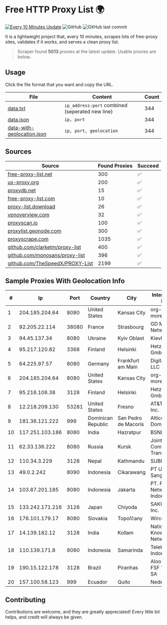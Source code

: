 
# Free HTTP Proxy List 🌍

[![Every 10 Minutes Update](https://github.com/mertguvencli/http-proxy-list/actions/workflows/main.yml/badge.svg?branch=main)](https://github.com/mertguvencli/http-proxy-list/actions/workflows/main.yml)
![GitHub](https://img.shields.io/github/license/mertguvencli/http-proxy-list)
![GitHub last commit](https://img.shields.io/github/last-commit/mertguvencli/http-proxy-list)

It is a lightweight project that, every 10 minutes, scrapes lots of free-proxy sites, validates if it works, and serves a clean proxy list.


> Scraper found **5013** proxies at the latest update. Usable proxies are below.

## Usage

Click the file format that you want and copy the URL.


|File|Content|Count|
|----|-------|-----|
|[data.txt](https://raw.githubusercontent.com/mertguvencli/http-proxy-list/main/proxy-list/data.txt)|`ip_address:port` combined (seperated new line)|344|
|[data.json](https://raw.githubusercontent.com/mertguvencli/http-proxy-list/main/proxy-list/data.json)|`ip, port`|344|
|[data-with-geolocation.json](https://raw.githubusercontent.com/mertguvencli/http-proxy-list/main/proxy-list/data-with-geolocation.json)|`ip, port, geolocation`|344|

## Sources

|Source|Found Proxies|Succeed|
|------|-------------|-------|
|[free-proxy-list.net](https://free-proxy-list.net)|300|✅|
|[us-proxy.org](https://www.us-proxy.org)|200|✅|
|[proxydb.net](http://proxydb.net)|15|✅|
|[free-proxy-list.com](https://free-proxy-list.com/?page=&port=&type%5B%5D=http&type%5B%5D=https&up_time=0&search=Search)|10|✅|
|[proxy-list.download](https://www.proxy-list.download/HTTP)|26|✅|
|[vpnoverview.com](https://vpnoverview.com/privacy/anonymous-browsing/free-proxy-servers)|32|✅|
|[proxyscan.io](https://www.proxyscan.io)|100|✅|
|[proxylist.geonode.com](https://proxylist.geonode.com/api/proxy-list?limit=300&page=1&sort_by=lastChecked&sort_type=desc&protocols=http,https)|300|✅|
|[proxyscrape.com](https://api.proxyscrape.com/v2/?request=displayproxies&protocol=http&timeout=10000&country=all&ssl=all&anonymity=all)|1035|✅|
|[github.com/clarketm/proxy-list](https://raw.githubusercontent.com/clarketm/proxy-list/master/proxy-list-raw.txt)|400|✅|
|[github.com/monosans/proxy-list](https://raw.githubusercontent.com/monosans/proxy-list/main/proxies/http.txt)|396|✅|
|[github.com/TheSpeedX/PROXY-List](https://raw.githubusercontent.com/TheSpeedX/PROXY-List/master/http.txt)|2199|✅|


## Sample Proxies With Geolocation Info

|#|Ip|Port|Country|City|Internet Service Provider|
|-|--|----|-------|----|-------------------------|
|1|204.185.204.64|8080|United States|Kansas City|org-morenet.more.net|
|2|92.205.22.114|38080|France|Strasbourg|GD MASS Network|
|3|94.45.137.34|8080|Ukraine|Kyiv Oblast|Kievline LLC|
|4|95.217.120.82|3368|Finland|Helsinki|Hetzner Online GmbH|
|5|64.225.97.57|8080|Germany|Frankfurt am Main|DigitalOcean, LLC|
|6|204.185.204.64|8080|United States|Kansas City|org-morenet.more.net|
|7|95.216.106.38|3128|Finland|Helsinki|Hetzner Online GmbH|
|8|12.218.209.130|53281|United States|Fresno|AT&T Services, Inc.|
|9|181.36.121.222|999|Dominican Republic|San Pedro de Macorís|Altice Dominicana S.A.|
|10|117.251.103.186|8080|India|Hazratpur|BSNL Internet|
|11|62.33.136.222|8080|Russia|Kursk|Joint Stock Company TransTeleCom|
|12|110.34.3.229|3128|Nepal|Kathmandu|SUBISU C7|
|13|49.0.2.242|8090|Indonesia|Cikarawang|PT Usaha Adi Sanggoro|
|14|103.87.201.185|8080|Indonesia|Jakarta|PT. Fiber Networks Indonesia|
|15|133.242.171.216|3128|Japan|Chiyoda|SAKURA Internet Inc.|
|16|176.101.179.17|8080|Slovakia|Topoľčany|Wircom s.r.o.|
|17|14.139.182.12|3128|India|Kollam|National Knowledge Network|
|18|110.139.171.8|8080|Indonesia|Samarinda|Telekomunikasi Indonesia|
|19|190.15.122.178|3128|Brazil|Piranhas|Aloo Telecom - FSF Tecnologia SA|
|20|157.100.58.123|999|Ecuador|Quito|Nedetel S.A.|



## Contributing

Contributions are welcome, and they are greatly appreciated! Every
little bit helps, and credit will always be given.

